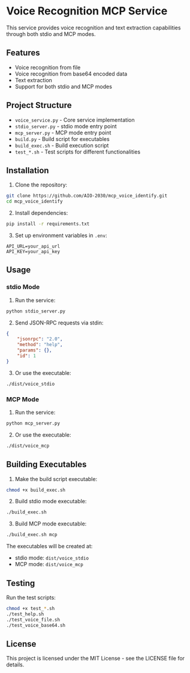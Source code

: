 # Voice Recognition MCP Service

This service provides voice recognition and text extraction capabilities through both stdio and MCP modes.

## Features

- Voice recognition from file
- Voice recognition from base64 encoded data
- Text extraction
- Support for both stdio and MCP modes

## Project Structure

- `voice_service.py` - Core service implementation
- `stdio_server.py` - stdio mode entry point
- `mcp_server.py` - MCP mode entry point
- `build.py` - Build script for executables
- `build_exec.sh` - Build execution script
- `test_*.sh` - Test scripts for different functionalities

## Installation

1. Clone the repository:
```bash
git clone https://github.com/AIO-2030/mcp_voice_identify.git
cd mcp_voice_identify
```

2. Install dependencies:
```bash
pip install -r requirements.txt
```

3. Set up environment variables in `.env`:
```
API_URL=your_api_url
API_KEY=your_api_key
```

## Usage

### stdio Mode

1. Run the service:
```bash
python stdio_server.py
```

2. Send JSON-RPC requests via stdin:
```json
{
    "jsonrpc": "2.0",
    "method": "help",
    "params": {},
    "id": 1
}
```

3. Or use the executable:
```bash
./dist/voice_stdio
```

### MCP Mode

1. Run the service:
```bash
python mcp_server.py
```

2. Or use the executable:
```bash
./dist/voice_mcp
```

## Building Executables

1. Make the build script executable:
```bash
chmod +x build_exec.sh
```

2. Build stdio mode executable:
```bash
./build_exec.sh
```

3. Build MCP mode executable:
```bash
./build_exec.sh mcp
```

The executables will be created at:
- stdio mode: `dist/voice_stdio`
- MCP mode: `dist/voice_mcp`

## Testing

Run the test scripts:

```bash
chmod +x test_*.sh
./test_help.sh
./test_voice_file.sh
./test_voice_base64.sh
```

## License

This project is licensed under the MIT License - see the LICENSE file for details.
